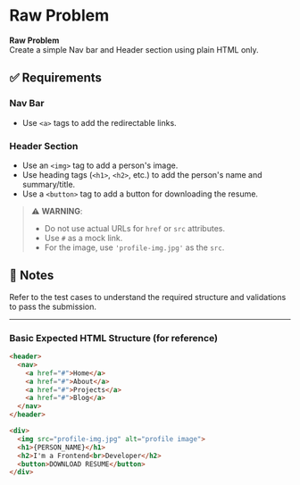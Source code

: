 # Raw Problem

**Raw Problem**  
Create a simple Nav bar and Header section using plain HTML only.

## ✅ Requirements

### Nav Bar
- Use `<a>` tags to add the redirectable links.

### Header Section
- Use an `<img>` tag to add a person's image.
- Use heading tags (`<h1>`, `<h2>`, etc.) to add the person's name and summary/title.
- Use a `<button>` tag to add a button for downloading the resume.

> ⚠️ **WARNING**:  
> - Do not use actual URLs for `href` or `src` attributes.  
> - Use `#` as a mock link.  
> - For the image, use `'profile-img.jpg'` as the `src`.

## 📌 Notes

Refer to the test cases to understand the required structure and validations to pass the submission.

---

### Basic Expected HTML Structure (for reference)

```html
<header>
  <nav>
    <a href="#">Home</a>
    <a href="#">About</a>
    <a href="#">Projects</a>
    <a href="#">Blog</a>
  </nav>
</header>

<div>
  <img src="profile-img.jpg" alt="profile image">
  <h1>{PERSON_NAME}</h1>
  <h2>I'm a Frontend<br>Developer</h2>
  <button>DOWNLOAD RESUME</button>
</div>
